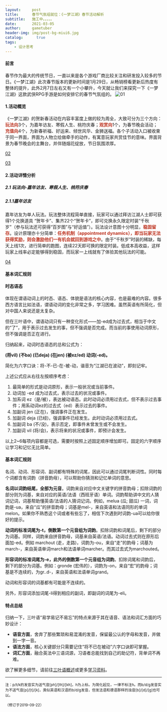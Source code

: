 ```yaml
---
layout:     post
title:      春节气氛组就位：《一梦江湖》春节活动解析
subtitle:   施工中。。。。。
date:       2021-03-05
author:     gametuber
header-img: img/post-bg-miui6.jpg
catalog: 	  true
tags:
    - 设计思考
---
```


#### 前言

春节作为最大的传统节日，一直以来是各个游戏厂商比较关注和研发投入较多的节日。《一梦江湖》此次春节版本的更新时间是1月29日，从畅销榜看更新后热度有整体的提升，此外2月7日左右又有一个小攀升，今天就让我们来探究一下《一梦江湖》这款武侠RPG手游是如何安排它的春节气氛组的。
![01]({{site.baseurl}}/img-post/20210305/01.png)

#### **1.活动概览**

《一梦江湖》的贺新春活动在内容丰富度上做的较为周全，大致可分为三个方向：<font color=#BE3421>**玩法向**</font>3个，为嘉年访友、寒假人生、桃符庆春；<font color=#BE3421>**观赏向**</font>1个，为春节晚会活动；<font color=#BE3421>**充值向**</font>4个，为新春祈福、好运来、倾世风华、金狮送福。各个子活动入口被收束于同一界面，界面为人物立绘做牵手的动作，有寓意玩家共赏佳节的意味。界面背景为春节晚会的主舞台，并伴随烟花绽放，节日氛围浓厚。

[02]({{site.baseurl}}/img-post/20210305/02.png)

[03]({{site.baseurl}}/img-post/20210305/03.gif)

#### **2.活动详情分析**

##### 2.1 玩法向-嘉年访友、寒假人生、桃符庆春

##### 2.1.1嘉年访友

嘉年访友为单人玩法。玩法整体流程简单直接，玩家可以通过拜访江湖人士即可获得1个兑换道具 “贺年卡”、集齐22个“贺年卡”，即可兑换永久限定时装“千秋岁”（参与玩法还可获得“百岁图”与“好运值”）。玩法设计意图十分明显，<font color=#BE3421>**稳固留存**</font>。设计原理亦十分简单：<font color=#BE3421>**任务机制（appointment dynamics），即当玩家无法获得奖励，则会激励他们一有机会就回到游戏之中**</font>。由于“千秋岁”时装的稀缺，每天上线1次，进行简单的跑图，连续22天即可换的限定时装。低成本高收益，这样玩家上线率必定能够得到稳固，而玩家一上线就有了体验其他玩法的可能。

[04]({{site.baseurl}}/img-post/20210305/04.png)


#### 基本词汇规则
 
#### 时态语态
 
体现在谓语动词上的时态、语态、体貌是语法的核心内容，也是最难的内容。很多西方语言比如法语，谓语动词的变化非常之多，学习困难。虽然英语有所简化，但对中国人来说还是太复杂。
 
但在三叶语中，谓语动词只有一种变化形式——加-ed成为过去式，相当于中文的“了”，用于表示过去发生的事，但不强调是否完成。而当前的事使用动词原形，但不强调是否正在进行。

归纳起来，动词时态语态的总和公式为：

**(将vil) (不ba) (已deja) (在jen) (被ez/ed) 动词(-ed)。**

简化为六字口诀：将-不-已-在-被-动，谐音为“江湖已在波动”，即刻记牢。
 
上述公式应从右往左按顺序考虑：
 
1. 最简单的形式是动词原形，表示一般状况或当前事件。
2. 动词加 -ed 成为过去式，表示过去的状况或事件。
3. 加系词 ez（是/被），表达被动语态。此时动词必须用过去式，但不表示过去事件；用系动词ez的过去式（ed）表示过去的事件。
4. 加副词 jen (正在)，强调事件正在发生。
5. 加副词 deja (已经)，强调事件已经发生。此时动词必须用过去式。
6. 加副词 ba (不/没)，表示否定，即事件未曾发生或不会发生。
7. 加副词 vil (将/会)，表示将来的状况或事件，即预计会发生。

以上2~6每项内容都是可选，需要时按照上述固定顺序增加即可。固定的六字顺序让学习和记忆无比简单。


#### 基本词汇规则
 
名词、动词、形容词、副词都有特殊的词尾，因此可以通过词尾判断词性。同时每个词都含有词韵（拼音韵母），可以帮助你猜测和记忆单词的意思。
 
**名词以词韵结尾，全部为元音**。词韵来自对应中文关键字的拼音韵母；扣除词韵的部分则为词基，来自对应的英语/法语（西班牙语）单词。词韵帮助讲中文的人猜词记词，词基帮助懂英语/法语的人猜词记词。例如，melua (瓜; 甜瓜) 一词，词韵是-ua，来自“瓜”的拼音韵母；词基是mel-，来自英语和法语同形的单词melon。如果你不熟悉这个词或者有些忘了，相信下次遇到时词韵-ua可以给你很好的提示。
 
**动词的标准词尾为-t，倒数第一个元音组为词韵**。扣除词韵和词尾后，剩下的部分为词基。同样，词韵来自拼音韵母，词基来自英语/法语。动词过去式则在原形后面加-ed。例如 marchout (走，走路)，词韵为-ou，来自“走”的韵母；词基为march-，来自英语单词march和法语单词marcher。而其过去式为marchouted。
 
**形容词的标准词尾为-e，此外的倒数第一个元音组为词韵**。扣除词尾和词韵后，剩下的部分为词基。例如：gronde (宏伟的），词韵为-on，来自“宏”的韵母；词基是不连续的，为gr..d-，来自英语和法语单词grand。

动词和形容词的词基都有可能是不连续的。
 
另外，形容词添加词尾-li得到相应的副词，即副词的词尾为-eli。


#### 特点总结

归纳一下，三叶语“易学易记不易忘”的特点来源于其在语音、语法和词汇方面的巧妙设计：
 
* **语音方面**，舍弃了那些繁琐和易混淆的发音，保留最公认的字母和发音，并做到一字一音。
* **语法方面**，核心关键部分只需要记住“将不已在被动”六字口诀即可掌握。
* **词汇方面**，融合英法中三语词源，习语者总能找到自己的助记符，背单词不再难。


欲了解更多细节，请前往[三叶语概述]({{site.baseurl}}/2019/01/11/三叶语概述)或更多[学习资料]({{site.baseurl}}/1-resources)。

------

<small>注：p/t/k的发音实为送气音[ph]/[th]/[kh]，h为上标。为简化起见，一律不标注h。而b/d/g发音实为不送气音[p]/[t]/[k]，类似英语和汉语的b/d/g发音，但发法语和德语那样的浊音[b]/[d]/[g]也可以。</small>

<small>（修订于2019-09-22）</small>
